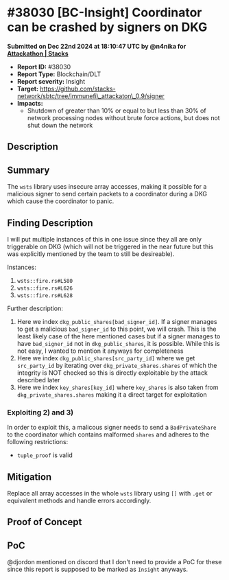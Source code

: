 # #38030 \[BC-Insight] Coordinator can be crashed by signers on DKG

**Submitted on Dec 22nd 2024 at 18:10:47 UTC by @n4nika for** [**Attackathon | Stacks**](https://immunefi.com/audit-competition/stacks-attackathon-1)

* **Report ID:** #38030
* **Report Type:** Blockchain/DLT
* **Report severity:** Insight
* **Target:** https://github.com/stacks-network/sbtc/tree/immunefi\_attackaton\_0.9/signer
* **Impacts:**
  * Shutdown of greater than 10% or equal to but less than 30% of network processing nodes without brute force actions, but does not shut down the network

## Description

## Summary

The `wsts` library uses insecure array accesses, making it possible for a malicious signer to send certain packets to a coordinator during a DKG which cause the coordinator to panic.

## Finding Description

I will put multiple instances of this in one issue since they all are only triggerable on DKG (which will not be triggered in the near future but this was explicitly mentioned by the team to still be desireable).

Instances:

1. `wsts::fire.rs#L580`
2. `wsts::fire.rs#L626`
3. `wsts::fire.rs#L628`

Further description:

1. Here we index `dkg_public_shares[bad_signer_id]`. If a signer manages to get a malicious `bad_signer_id` to this point, we will crash. This is the least likely case of the here mentioned cases but if a signer manages to have `bad_signer_id` not in `dkg_public_shares`, it is possible. While this is not easy, I wanted to mention it anyways for completeness
2. Here we index `dkg_public_shares[src_party_id]` where we get `src_party_id` by iterating over `dkg_private_shares.shares` of which the integrity is NOT checked so this is directly exploitable by the attack described later
3. Here we index `key_shares[key_id]` where `key_shares` is also taken from `dkg_private_shares.shares` making it a direct target for exploitation

### Exploiting 2) and 3)

In order to exploit this, a malicous signer needs to send a `BadPrivateShare` to the coordinator which contains malformed `shares` and adheres to the following restrictions:

* `tuple_proof` is valid

## Mitigation

Replace all array accesses in the whole `wsts` library using `[]` with `.get` or equivalent methods and handle errors accordingly.

## Proof of Concept

## PoC

@djordon mentioned on discord that I don't need to provide a PoC for these since this report is supposed to be marked as `Insight` anyways.

